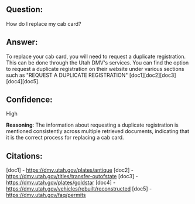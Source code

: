 ## Question:
How do I replace my cab card?

## Answer:
To replace your cab card, you will need to request a duplicate registration. This can be done through the Utah DMV's services. You can find the option to request a duplicate registration on their website under various sections such as "REQUEST A DUPLICATE REGISTRATION" [doc1][doc2][doc3][doc4][doc5].

## Confidence:
High

**Reasoning**: The information about requesting a duplicate registration is mentioned consistently across multiple retrieved documents, indicating that it is the correct process for replacing a cab card.

## Citations:
[doc1] - https://dmv.utah.gov/plates/antique
[doc2] - https://dmv.utah.gov/titles/transfer-outofstate
[doc3] - https://dmv.utah.gov/plates/goldstar
[doc4] - https://dmv.utah.gov/vehicles/rebuilt/reconstructed
[doc5] - https://dmv.utah.gov/faq/permits
